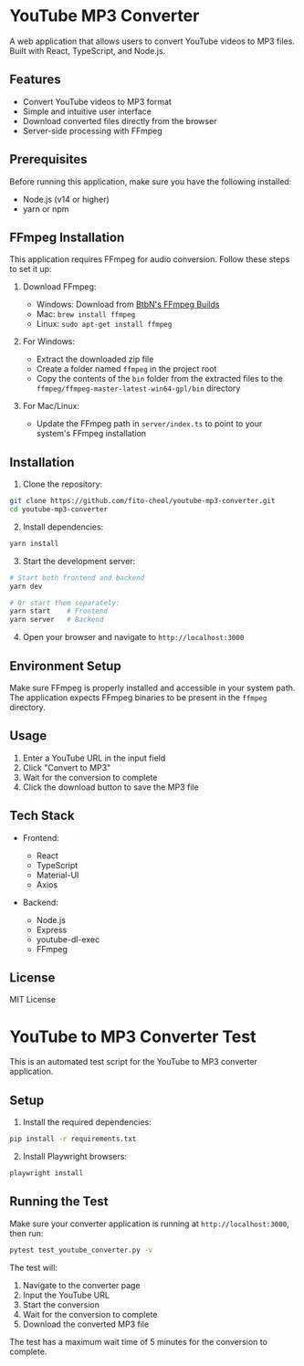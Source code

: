 # YouTube MP3 Converter

A web application that allows users to convert YouTube videos to MP3 files. Built with React, TypeScript, and Node.js.

## Features

- Convert YouTube videos to MP3 format
- Simple and intuitive user interface
- Download converted files directly from the browser
- Server-side processing with FFmpeg

## Prerequisites

Before running this application, make sure you have the following installed:
- Node.js (v14 or higher)
- yarn or npm

## FFmpeg Installation

This application requires FFmpeg for audio conversion. Follow these steps to set it up:

1. Download FFmpeg:
   - Windows: Download from [BtbN's FFmpeg Builds](https://github.com/BtbN/FFmpeg-Builds/releases)
   - Mac: `brew install ffmpeg`
   - Linux: `sudo apt-get install ffmpeg`

2. For Windows:
   - Extract the downloaded zip file
   - Create a folder named `ffmpeg` in the project root
   - Copy the contents of the `bin` folder from the extracted files to the `ffmpeg/ffmpeg-master-latest-win64-gpl/bin` directory

3. For Mac/Linux:
   - Update the FFmpeg path in `server/index.ts` to point to your system's FFmpeg installation

## Installation

1. Clone the repository:
```bash
git clone https://github.com/fito-cheol/youtube-mp3-converter.git
cd youtube-mp3-converter
```

2. Install dependencies:
```bash
yarn install
```

3. Start the development server:
```bash
# Start both frontend and backend
yarn dev

# Or start them separately:
yarn start    # Frontend
yarn server   # Backend
```

4. Open your browser and navigate to `http://localhost:3000`

## Environment Setup

Make sure FFmpeg is properly installed and accessible in your system path. The application expects FFmpeg binaries to be present in the `ffmpeg` directory.

## Usage

1. Enter a YouTube URL in the input field
2. Click "Convert to MP3"
3. Wait for the conversion to complete
4. Click the download button to save the MP3 file

## Tech Stack

- Frontend:
  - React
  - TypeScript
  - Material-UI
  - Axios

- Backend:
  - Node.js
  - Express
  - youtube-dl-exec
  - FFmpeg

## License

MIT License

# YouTube to MP3 Converter Test

This is an automated test script for the YouTube to MP3 converter application.

## Setup

1. Install the required dependencies:
```bash
pip install -r requirements.txt
```

2. Install Playwright browsers:
```bash
playwright install
```

## Running the Test

Make sure your converter application is running at `http://localhost:3000`, then run:

```bash
pytest test_youtube_converter.py -v
```

The test will:
1. Navigate to the converter page
2. Input the YouTube URL
3. Start the conversion
4. Wait for the conversion to complete
5. Download the converted MP3 file

The test has a maximum wait time of 5 minutes for the conversion to complete. 